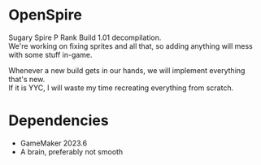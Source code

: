# OpenSpire
Sugary Spire P Rank Build 1.01 decompilation.  
We're working on fixing sprites and all that, so adding anything will mess with some stuff in-game.

Whenever a new build gets in our hands, we will implement everything that's new.  
If it is YYC, I will waste my time recreating everything from scratch.

# Dependencies
- GameMaker 2023.6
- A brain, preferably not smooth
